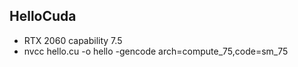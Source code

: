 ## HelloCuda

+ RTX 2060 capability 7.5 
+ nvcc hello.cu -o hello -gencode arch=compute_75,code=sm_75
